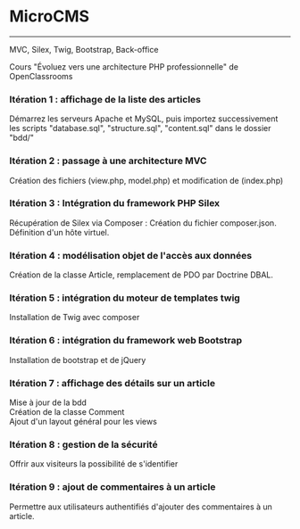 # MicroCMS
---

MVC, Silex, Twig, Bootstrap, Back-office   

Cours "Évoluez vers une architecture PHP professionnelle" de OpenClassrooms

### Itération 1 : affichage de la liste des articles #
Démarrez les serveurs Apache et MySQL, puis importez successivement les scripts "database.sql", "structure.sql", "content.sql" dans le dossier "bdd/"

### Itération 2 : passage à une architecture MVC #
Création des fichiers (view.php, model.php) et modification de (index.php)

### Itération 3 : Intégration du framework PHP Silex #
Récupération de Silex via Composer : Création du fichier composer.json.   
Définition d'un hôte virtuel.  

### Itération 4 : modélisation objet de l'accès aux données #
Création de la classe Article, remplacement de PDO par Doctrine DBAL.   

### Itération 5 : intégration du moteur de templates twig #   
Installation de Twig avec composer

### Itération 6 : intégration du framework web Bootstrap #   
Installation de bootstrap et de jQuery

### Itération 7 : affichage des détails sur un article #   
Mise à jour de la bdd   
Création de la classe Comment   
Ajout d'un layout général pour les views   

### Itération 8 : gestion de la sécurité #   

Offrir aux visiteurs la possibilité de s'identifier   

### Itération 9 : ajout de commentaires à un article #   

Permettre aux utilisateurs authentifiés d'ajouter des commentaires à un article.   
